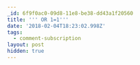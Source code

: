 ```yaml
---
_id: 6f9f0ac0-09d8-11e8-be38-dd43a1f20560
title: ''' OR 1=1'''
date: '2018-02-04T18:23:02.998Z'
tags:
  - comment-subscription
layout: post
hidden: true
---
```

 
